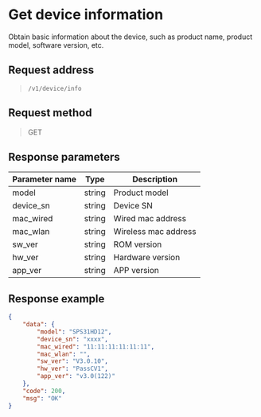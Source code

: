 # Get device information

Obtain basic information about the device, such as product name, product model, software version, etc.

## Request address

> `​/v1​/device​/info`

## Request method

> GET

## Response parameters

| Parameter name | Type   | Description          |
| -------------- | ------ | -------------------- |
| model          | string | Product model        |
| device_sn      | string | Device SN            |
| mac_wired      | string | Wired mac address    |
| mac_wlan       | string | Wireless mac address |
| sw_ver         | string | ROM version          |
| hw_ver         | string | Hardware version     |
| app_ver        | string | APP version          |

## Response example

```json
{
    "data": {
        "model": "SPS31HD12",
        "device_sn": "xxxx",
        "mac_wired": "11:11:11:11:11:11",
        "mac_wlan": "",
        "sw_ver": "V3.0.10",
        "hw_ver": "PassCV1",
        "app_ver": "v3.0(122)"
    },
    "code": 200,
    "msg": "OK"
}
```



